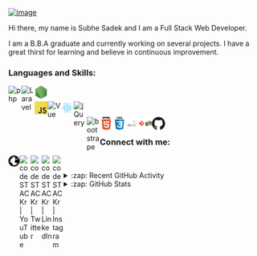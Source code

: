<!--<h3 align="center">
![image](https://user-images.githubusercontent.com/6764957/87082196-3418a980-c25d-11ea-9987-0d9787d54100.png)
</h3> -->

<!--[![image](https://user-images.githubusercontent.com/6764957/87083194-cec5b800-c25e-11ea-85b4-0bebc4374e07.png)](https://github.com/sw-yx?tab=repositories)-->
[![image](https://user-images.githubusercontent.com/73824323/97951589-dccab600-1dc4-11eb-9a16-7cac285b7ff7.png)](https://github.com/SubheSadek?tab=repositories)

<p>Hi there, my name is Subhe Sadek and I am a Full Stack Web Developer.</p>
<p>I am a B.B.A graduate and currently working on several projects. I have a great thirst for learning and believe in continuous improvement.</p>

### Languages and Skills:
[<img align="left" alt="php" width="26px" src="https://user-images.githubusercontent.com/73824323/97970444-bcfab880-1deb-11eb-9521-fdbc0ad22a97.png" />][webdevplaylist]
[<img align="left" alt="Laravel" width="26px" src="https://user-images.githubusercontent.com/73824323/97973160-dd2c7680-1def-11eb-8ea5-a951646fd779.png" />][webdevplaylist]
[<img align="left" alt="Node.js" width="26px" src="https://raw.githubusercontent.com/github/explore/80688e429a7d4ef2fca1e82350fe8e3517d3494d/topics/nodejs/nodejs.png" />][webdevplaylist]
<br>

[<img align="left" alt="JavaScript" width="26px" src="https://raw.githubusercontent.com/github/explore/80688e429a7d4ef2fca1e82350fe8e3517d3494d/topics/javascript/javascript.png" />][webdevplaylist]
[<img align="left" alt="Vue" width="26px" src="https://user-images.githubusercontent.com/73824323/97970746-3692a680-1dec-11eb-8697-e5384d173f5d.png" />][webdevplaylist]
[<img align="left" alt="React" width="26px" src="https://raw.githubusercontent.com/github/explore/80688e429a7d4ef2fca1e82350fe8e3517d3494d/topics/react/react.png" />][webdevplaylist]
[<img align="left" alt="jQuery" width="26px" src="https://user-images.githubusercontent.com/73824323/97973254-04834380-1df0-11eb-8c8d-c099ea3ff3e6.png" />][webdevplaylist]
<br>

[<img align="left" alt="bootstrape" width="26px" src="https://user-images.githubusercontent.com/73824323/97971986-1368f680-1dee-11eb-9a5b-134186782f33.png" />][webdevplaylist]
[<img align="left" alt="HTML5" width="26px" src="https://raw.githubusercontent.com/github/explore/80688e429a7d4ef2fca1e82350fe8e3517d3494d/topics/html/html.png" />][webdevplaylist]
[<img align="left" alt="CSS3" width="26px" src="https://raw.githubusercontent.com/github/explore/80688e429a7d4ef2fca1e82350fe8e3517d3494d/topics/css/css.png" />][webdevplaylist]
[<img align="left" alt="MySQL" width="26px" src="https://raw.githubusercontent.com/github/explore/80688e429a7d4ef2fca1e82350fe8e3517d3494d/topics/mysql/mysql.png" />][webdevplaylist]
[<img align="left" alt="Git" width="26px" src="https://raw.githubusercontent.com/github/explore/80688e429a7d4ef2fca1e82350fe8e3517d3494d/topics/git/git.png" />][webdevplaylist]
[<img align="left" alt="GitHub" width="26px" src="https://raw.githubusercontent.com/github/explore/78df643247d429f6cc873026c0622819ad797942/topics/github/github.png" />][webdevplaylist]

<br />

### Connect with me:
[<img align="left" alt="codeSTACKr.com" width="22px" src="https://raw.githubusercontent.com/iconic/open-iconic/master/svg/globe.svg" />][website]
[<img align="left" alt="codeSTACKr | YouTube" width="22px" src="https://cdn.jsdelivr.net/npm/simple-icons@v3/icons/facebook.svg" />][facebook]
[<img align="left" alt="codeSTACKr | Twitter" width="22px" src="https://cdn.jsdelivr.net/npm/simple-icons@v3/icons/twitter.svg" />][twitter]
[<img align="left" alt="codeSTACKr | LinkedIn" width="22px" src="https://cdn.jsdelivr.net/npm/simple-icons@v3/icons/linkedin.svg" />][linkedin]
[<img align="left" alt="codeSTACKr | Instagram" width="22px" src="https://cdn.jsdelivr.net/npm/simple-icons@v3/icons/instagram.svg" />][instagram]
<br />

<details>
  <summary>:zap: Recent GitHub Activity</summary>
  


</details>

<details>
  <summary>:zap: GitHub Stats</summary>

  <img align="left" alt="codeSTACKr's GitHub Stats" src="https://github-readme-stats.codestackr.vercel.app/api?username=codeSTACKr&show_icons=true&hide_border=true" />

</details>

[website]: https://codeSTACKr.com
[twitter]: https://twitter.com/MsSadek4
[facebook]: https://www.facebook.com/profile.php?id=100037921170987
[instagram]: https://instagram.com/codeSTACKr
[linkedin]: https://www.linkedin.com/in/subhe-sadek-288b23169/
[webdevplaylist]: https://github.com/SubheSadek
